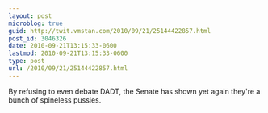 ```yaml
---
layout: post
microblog: true
guid: http://twit.vmstan.com/2010/09/21/25144422857.html
post_id: 3046326
date: 2010-09-21T13:15:33-0600
lastmod: 2010-09-21T13:15:33-0600
type: post
url: /2010/09/21/25144422857.html
---
```

By refusing to even debate DADT, the Senate has shown yet again they're a bunch of spineless pussies.
